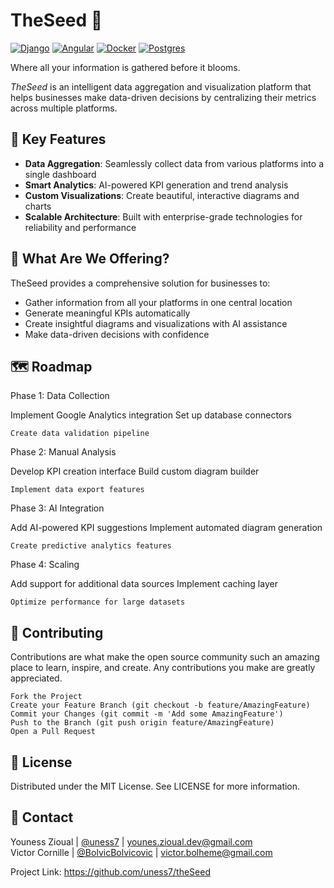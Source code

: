 # TheSeed 🌱
[![Django][djangoproject.com]][django-url] [![Angular][angular.dev]][angular-url] [![Docker][Docker.com]][Docker-url] [![Postgres][postgresql.org]][postgresql-url]

Where all your information is gathered before it blooms.

_TheSeed_ is an intelligent data aggregation and visualization platform that helps businesses make data-driven decisions by centralizing their metrics across multiple platforms.

## 🎯 Key Features

- **Data Aggregation**: Seamlessly collect data from various platforms into a single dashboard 
- **Smart Analytics**: AI-powered KPI generation and trend analysis
- **Custom Visualizations**: Create beautiful, interactive diagrams and charts
- **Scalable Architecture**: Built with enterprise-grade technologies for reliability and performance


## 🚀 What Are We Offering?

TheSeed provides a comprehensive solution for businesses to:
- Gather information from all your platforms in one central location
- Generate meaningful KPIs automatically
- Create insightful diagrams and visualizations with AI assistance
- Make data-driven decisions with confidence

## 🗺️ Roadmap
Phase 1: Data Collection

Implement Google Analytics integration
Set up database connectors

    Create data validation pipeline

Phase 2: Manual Analysis

Develop KPI creation interface
Build custom diagram builder

    Implement data export features

Phase 3: AI Integration

Add AI-powered KPI suggestions
Implement automated diagram generation

    Create predictive analytics features

Phase 4: Scaling

Add support for additional data sources
Implement caching layer

    Optimize performance for large datasets

## 🤝 Contributing

Contributions are what make the open source community such an amazing place to learn, inspire, and create. Any contributions you make are greatly appreciated.

    Fork the Project
    Create your Feature Branch (git checkout -b feature/AmazingFeature)
    Commit your Changes (git commit -m 'Add some AmazingFeature')
    Push to the Branch (git push origin feature/AmazingFeature)
    Open a Pull Request

## 📝 License

Distributed under the MIT License. See LICENSE for more information.

## 📧 Contact

Youness Zioual | [@uness7](https://www.github.com/uness7) | younes.zioual.dev@gmail.com </br>
Victor Cornille |  [@BolvicBolvicovic](https://www.github.com/BolvicBolvicovic) | victor.bolheme@gmail.com

Project Link: https://github.com/uness7/theSeed



[djangoproject.com]: https://img.shields.io/badge/Django-092E20?style=for-the-badge&logo=django&logoColor=green
[django-url]: https://www.djangoproject.com/
[angular.dev]: https://img.shields.io/badge/Angular-DD0031?style=for-the-badge&logo=angular&logoColor=white
[angular-url]: https://angular.dev/
[Docker.com]: https://img.shields.io/badge/docker-257bd6?style=for-the-badge&logo=docker&logoColor=white
[Docker-url]: https://www.docker.com/
[postgresql.org]: https://img.shields.io/badge/postgresql-4169e1?style=for-the-badge&logo=postgresql&logoColor=white
[postgresql-url]: https://www.postgresql.org/
